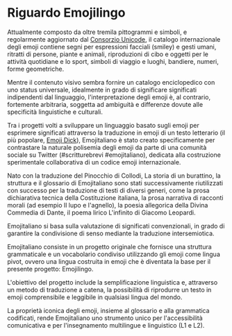 # Riguardo Emojilingo

Attualmente composto da oltre tremila pittogrammi e simboli, e regolarmente aggiornato dal [Consorzio Unicode](https://unicode.org), il catalogo internazionale degli emoji contiene segni per espressioni facciali (smiley) e gesti umani, ritratti di persone, piante e animali, riproduzioni di cibo e oggetti per le attività quotidiane e lo sport, simboli di viaggio e luoghi, bandiere, numeri, forme geometriche.

Mentre il contenuto visivo sembra fornire un catalogo enciclopedico con uno status universale, idealmente in grado di significare significati indipendenti dal linguaggio, l'interpretazione degli emoji è, al contrario, fortemente arbitraria, soggetta ad ambiguità e differenze dovute alle specificità linguistiche e culturali.

Tra i progetti volti a sviluppare un linguaggio basato sugli emoji per esprimere significati attraverso la traduzione in emoji di un testo letterario (il più popolare, [Emoji Dick](https://emojidick.com)), Emojitaliano è stato creato specificamente per contrastare la naturale polisemia degli emoji da parte di una comunità sociale su Twitter (#scritturebrevi #emojitaliano), dedicata alla costruzione sperimentale collaborativa di un codice emoji internazionale.

Nato con la traduzione del Pinocchio di Collodi, La storia di un burattino, la struttura e il glossario di Emojitaliano sono stati successivamente riutilizzati con successo per la traduzione di testi di diversi generi, come la prosa dichiarativa tecnica della Costituzione italiana, la prosa narrativa di racconti morali (ad esempio Il lupo e l'agnello), la poesia allegorica della Divina Commedia di Dante, il poema lirico L'infinito di Giacomo Leopardi.

Emojitaliano si basa sulla valutazione di significati convenzionali, in grado di garantire la condivisione di senso mediante la traduzione intersemiotica.

Emojitaliano consiste in un progetto originale che fornisce una struttura grammaticale e un vocabolario condiviso utilizzando gli emoji come lingua pivot, ovvero una lingua costruita in emoji che è diventata la base per il presente progetto: Emojilingo.

L'obiettivo del progetto include la semplificazione linguistica e, attraverso un metodo di traduzione a catena, la possibilità di riprodurre un testo in emoji comprensibile e leggibile in qualsiasi lingua del mondo.

La proprietà iconica degli emoji, insieme al glossario e alla grammatica codificati, rende Emojitaliano uno strumento unico per l'accessibilità comunicativa e per l'insegnamento multilingue e linguistico (L1 e L2).